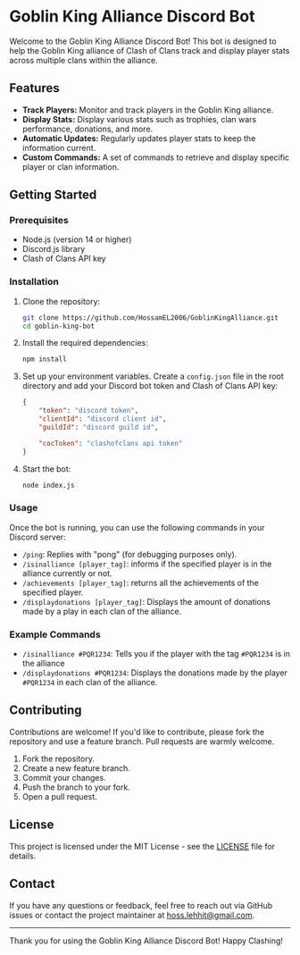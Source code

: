 # Goblin King Alliance Discord Bot

Welcome to the Goblin King Alliance Discord Bot! This bot is designed to help the Goblin King alliance of Clash of Clans track and display player stats across multiple clans within the alliance.

## Features

- **Track Players:** Monitor and track players in the Goblin King alliance.
- **Display Stats:** Display various stats such as trophies, clan wars performance, donations, and more.
- **Automatic Updates:** Regularly updates player stats to keep the information current.
- **Custom Commands:** A set of commands to retrieve and display specific player or clan information.

## Getting Started

### Prerequisites

- Node.js (version 14 or higher)
- Discord.js library
- Clash of Clans API key

### Installation

1. Clone the repository:

    ```sh
    git clone https://github.com/HossamEL2006/GoblinKingAlliance.git
    cd goblin-king-bot
    ```

2. Install the required dependencies:

    ```sh
    npm install
    ```

3. Set up your environment variables. Create a `config.json` file in the root directory and add your Discord bot token and Clash of Clans API key:

    ```json
    {
	    "token": "discord token",
        "clientId": "discord client id",
	    "guildId": "discord guild id",

	    "cocToken": "clashofclans api token"
    }
    ```

4. Start the bot:

    ```sh
    node index.js
    ```

### Usage

Once the bot is running, you can use the following commands in your Discord server:

- `/ping`: Replies with "pong" (for debugging purposes only).
- `/isinalliance [player_tag]`: informs if the specified player is in the alliance currently or not.
- `/achievements [player_tag]`: returns all the achievements of the specified player.
- `/displaydonations [player_tag]`: Displays the amount of donations made by a play in each clan of the alliance.

### Example Commands

- `/isinalliance #PQR1234`: Tells you if the player with the tag `#PQR1234` is in the alliance
- `/displaydonations #PQR1234`: Displays the donations made by the player `#PQR1234` in each clan of the alliance.

## Contributing

Contributions are welcome! If you'd like to contribute, please fork the repository and use a feature branch. Pull requests are warmly welcome.

1. Fork the repository.
2. Create a new feature branch.
3. Commit your changes.
4. Push the branch to your fork.
5. Open a pull request.

## License

This project is licensed under the MIT License - see the [LICENSE](LICENSE) file for details.

## Contact

If you have any questions or feedback, feel free to reach out via GitHub issues or contact the project maintainer at hoss.lehhit@gmail.com.

---

Thank you for using the Goblin King Alliance Discord Bot! Happy Clashing!

